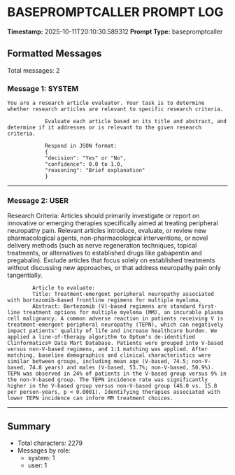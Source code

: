 # BASEPROMPTCALLER PROMPT LOG
**Timestamp:** 2025-10-11T20:10:30.589312
**Prompt Type:** basepromptcaller

## Formatted Messages
Total messages: 2

### Message 1: SYSTEM

```
You are a research article evaluator. Your task is to determine whether research articles are relevant to specific research criteria.

            Evaluate each article based on its title and abstract, and determine if it addresses or is relevant to the given research criteria.

            Respond in JSON format:
            {
            "decision": "Yes" or "No",
            "confidence": 0.0 to 1.0,
            "reasoning": "Brief explanation"
            }
```

---

### Message 2: USER

Research Criteria: Articles should primarily investigate or report on innovative or emerging therapies specifically aimed at treating peripheral neuropathy pain. Relevant articles introduce, evaluate, or review new pharmacological agents, non-pharmacological interventions, or novel delivery methods (such as nerve regeneration techniques, topical treatments, or alternatives to established drugs like gabapentin and pregabalin). Exclude articles that focus solely on established treatments without discussing new approaches, or that address neuropathy pain only tangentially.

            Article to evaluate:
            Title: Treatment-emergent peripheral neuropathy associated with bortezomib-based frontline regimens for multiple myeloma.
            Abstract: Bortezomib (V)-based regimens are standard first-line treatment options for multiple myeloma (MM), an incurable plasma cell malignancy. A common adverse reaction in patients receiving V is treatment-emergent peripheral neuropathy (TEPN), which can negatively impact patients' quality of life and increase healthcare burden. We applied a line-of-therapy algorithm to Optum's de-identified Clinformatics® Data Mart Database. Patients were grouped into V-based versus non-V-based regimens, and 1:1 matching was applied. After matching, baseline demographics and clinical characteristics were similar between groups, including mean age (V-based, 74.5; non-V-based, 74.8 years) and males (V-based, 53.7%; non-V-based, 50.9%). TEPN was observed in 24% of patients in the V-based group versus 9% in the non-V-based group. The TEPN incidence rate was significantly higher in the V-based group versus non-V-based group (46.0 vs. 15.8 per person-years, p < 0.0001). Identifying therapies associated with lower TEPN incidence can inform MM treatment choices.

---

## Summary
- Total characters: 2279
- Messages by role:
  - system: 1
  - user: 1